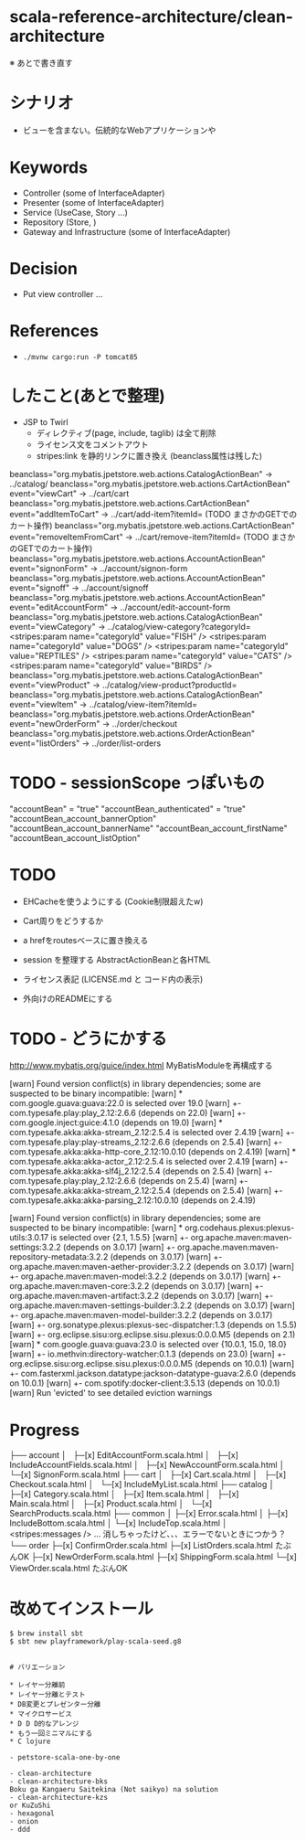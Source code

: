 scala-reference-architecture/clean-architecture
===============================================

※ あとで書き直す


# シナリオ

- ビューを含まない。伝統的なWebアプリケーションや

# Keywords

- Controller (some of InterfaceAdapter)
- Presenter (some of InterfaceAdapter)
- Service (UseCase, Story ...)
- Repository (Store, )
- Gateway and Infrastructure (some of InterfaceAdapter)

# Decision

- Put view controller ...

# References

- `./mvnw cargo:run -P tomcat85`
  
  
# したこと(あとで整理)

- JSP to Twirl
  - ディレクティブ(page, include, taglib) は全て削除
  - ライセンス文をコメントアウト
  - stripes:link を静的リンクに置き換え (beanclass属性は残した)

beanclass="org.mybatis.jpetstore.web.actions.CatalogActionBean"
  -> ../catalog/
beanclass="org.mybatis.jpetstore.web.actions.CartActionBean" event="viewCart" 
  -> ../cart/cart
beanclass="org.mybatis.jpetstore.web.actions.CartActionBean" event="addItemToCart" 
  -> ../cart/add-item?itemId=  (TODO まさかのGETでのカート操作)
beanclass="org.mybatis.jpetstore.web.actions.CartActionBean" event="removeItemFromCart"
  -> ../cart/remove-item?itemId=  (TODO まさかのGETでのカート操作)
beanclass="org.mybatis.jpetstore.web.actions.AccountActionBean" event="signonForm"
  -> ../account/signon-form 
beanclass="org.mybatis.jpetstore.web.actions.AccountActionBean" event="signoff"
  -> ../account/signoff
beanclass="org.mybatis.jpetstore.web.actions.AccountActionBean" event="editAccountForm"
  -> ../account/edit-account-form
beanclass="org.mybatis.jpetstore.web.actions.CatalogActionBean" event="viewCategory"
  -> ../catalog/view-category?categoryId=    
    <stripes:param name="categoryId" value="FISH" />
    <stripes:param name="categoryId" value="DOGS" />
    <stripes:param name="categoryId" value="REPTILES" />
    <stripes:param name="categoryId" value="CATS" />
    <stripes:param name="categoryId" value="BIRDS" />
beanclass="org.mybatis.jpetstore.web.actions.CatalogActionBean" event="viewProduct"
  -> ../catalog/view-product?productId=
beanclass="org.mybatis.jpetstore.web.actions.CatalogActionBean" event="viewItem"
  -> ../catalog/view-item?itemId=
beanclass="org.mybatis.jpetstore.web.actions.OrderActionBean" event="newOrderForm"
  -> ../order/checkout
beanclass="org.mybatis.jpetstore.web.actions.OrderActionBean" event="listOrders"
  -> ../order/list-orders
    
# TODO - sessionScope っぽいもの
"accountBean" = "true"
"accountBean_authenticated" = "true"
"accountBean_account_bannerOption"
"accountBean_account_bannerName"
"accountBean_account_firstName"
"accountBean_account_listOption"

    
# TODO

- EHCacheを使うようにする (Cookie制限超えたw)
- Cart周りをどうするか 
- a hrefをroutesベースに置き換える
- session を整理する AbstractActionBeanと各HTML

- ライセンス表記 (LICENSE.md と コード内の表示)
- 外向けのREADMEにする
    
# TODO - どうにかする


http://www.mybatis.org/guice/index.html
MyBatisModuleを再構成する

[warn] Found version conflict(s) in library dependencies; some are suspected to be binary incompatible:
[warn] 	* com.google.guava:guava:22.0 is selected over 19.0
[warn] 	    +- com.typesafe.play:play_2.12:2.6.6                  (depends on 22.0)
[warn] 	    +- com.google.inject:guice:4.1.0                      (depends on 19.0)
[warn] 	* com.typesafe.akka:akka-stream_2.12:2.5.4 is selected over 2.4.19
[warn] 	    +- com.typesafe.play:play-streams_2.12:2.6.6          (depends on 2.5.4)
[warn] 	    +- com.typesafe.akka:akka-http-core_2.12:10.0.10      (depends on 2.4.19)
[warn] 	* com.typesafe.akka:akka-actor_2.12:2.5.4 is selected over 2.4.19
[warn] 	    +- com.typesafe.akka:akka-slf4j_2.12:2.5.4            (depends on 2.5.4)
[warn] 	    +- com.typesafe.play:play_2.12:2.6.6                  (depends on 2.5.4)
[warn] 	    +- com.typesafe.akka:akka-stream_2.12:2.5.4           (depends on 2.5.4)
[warn] 	    +- com.typesafe.akka:akka-parsing_2.12:10.0.10        (depends on 2.4.19)

[warn] Found version conflict(s) in library dependencies; some are suspected to be binary incompatible:
[warn] 	* org.codehaus.plexus:plexus-utils:3.0.17 is selected over {2.1, 1.5.5}
[warn] 	    +- org.apache.maven:maven-settings:3.2.2              (depends on 3.0.17)
[warn] 	    +- org.apache.maven:maven-repository-metadata:3.2.2   (depends on 3.0.17)
[warn] 	    +- org.apache.maven:maven-aether-provider:3.2.2       (depends on 3.0.17)
[warn] 	    +- org.apache.maven:maven-model:3.2.2                 (depends on 3.0.17)
[warn] 	    +- org.apache.maven:maven-core:3.2.2                  (depends on 3.0.17)
[warn] 	    +- org.apache.maven:maven-artifact:3.2.2              (depends on 3.0.17)
[warn] 	    +- org.apache.maven:maven-settings-builder:3.2.2      (depends on 3.0.17)
[warn] 	    +- org.apache.maven:maven-model-builder:3.2.2         (depends on 3.0.17)
[warn] 	    +- org.sonatype.plexus:plexus-sec-dispatcher:1.3      (depends on 1.5.5)
[warn] 	    +- org.eclipse.sisu:org.eclipse.sisu.plexus:0.0.0.M5  (depends on 2.1)
[warn] 	* com.google.guava:guava:23.0 is selected over {10.0.1, 15.0, 18.0}
[warn] 	    +- io.methvin:directory-watcher:0.1.3                 (depends on 23.0)
[warn] 	    +- org.eclipse.sisu:org.eclipse.sisu.plexus:0.0.0.M5  (depends on 10.0.1)
[warn] 	    +- com.fasterxml.jackson.datatype:jackson-datatype-guava:2.6.0 (depends on 10.0.1)
[warn] 	    +- com.spotify:docker-client:3.5.13                   (depends on 10.0.1)
[warn] Run 'evicted' to see detailed eviction warnings


# Progress
├── account
│   ├─[x] EditAccountForm.scala.html
│   ├─[x] IncludeAccountFields.scala.html
│   ├─[x] NewAccountForm.scala.html
│   └─[x] SignonForm.scala.html
├── cart
│   ├─[x] Cart.scala.html
│   ├─[x] Checkout.scala.html
│   └─[x] IncludeMyList.scala.html
├── catalog
│   ├─[x] Category.scala.html
│   ├─[x] Item.scala.html
│   ├─[x] Main.scala.html
│   ├─[x] Product.scala.html
│   └─[x] SearchProducts.scala.html
├── common
│   ├─[x] Error.scala.html
│   ├─[x] IncludeBottom.scala.html
│   └─[x] IncludeTop.scala.html
│       <stripes:messages /> ... 消しちゃったけど、、、エラーでないときにつかう？
└── order
    ├─[x] ConfirmOrder.scala.html
    ├─[x] ListOrders.scala.html たぶんOK
    ├─[x] NewOrderForm.scala.html
    ├─[x] ShippingForm.scala.html
    └─[x] ViewOrder.scala.html たぶんOK
        

# 改めてインストール
```
$ brew install sbt
$ sbt new playframework/play-scala-seed.g8


# バリエーション

* レイヤー分離前
* レイヤー分離とテスト
* DB変更とプレゼンター分離
* マイクロサービス
* D D D的なアレンジ
* もう一回ミニマルにする
* C lojure

- petstore-scala-one-by-one

- clean-architecture
- clean-architecture-bks
Boku ga Kangaeru Saitekina (Not saikyo) na solution
- clean-architecture-kzs
or KuZuShi
- hexagonal
- onion
- ddd
